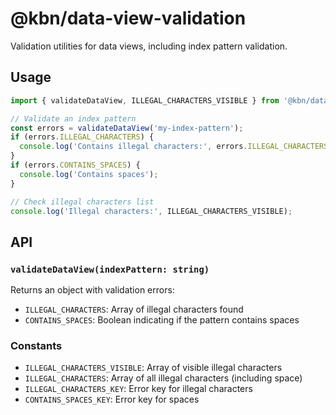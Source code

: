 # @kbn/data-view-validation

Validation utilities for data views, including index pattern validation.

## Usage

```typescript
import { validateDataView, ILLEGAL_CHARACTERS_VISIBLE } from '@kbn/data-view-validation';

// Validate an index pattern
const errors = validateDataView('my-index-pattern');
if (errors.ILLEGAL_CHARACTERS) {
  console.log('Contains illegal characters:', errors.ILLEGAL_CHARACTERS);
}
if (errors.CONTAINS_SPACES) {
  console.log('Contains spaces');
}

// Check illegal characters list
console.log('Illegal characters:', ILLEGAL_CHARACTERS_VISIBLE);
```

## API

### `validateDataView(indexPattern: string)`

Returns an object with validation errors:
- `ILLEGAL_CHARACTERS`: Array of illegal characters found
- `CONTAINS_SPACES`: Boolean indicating if the pattern contains spaces

### Constants

- `ILLEGAL_CHARACTERS_VISIBLE`: Array of visible illegal characters
- `ILLEGAL_CHARACTERS`: Array of all illegal characters (including space)
- `ILLEGAL_CHARACTERS_KEY`: Error key for illegal characters
- `CONTAINS_SPACES_KEY`: Error key for spaces